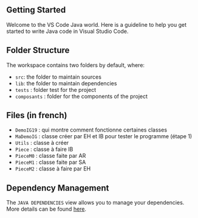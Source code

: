 ## Getting Started

Welcome to the VS Code Java world. Here is a guideline to help you get started to write Java code in Visual Studio Code.

## Folder Structure

The workspace contains two folders by default, where:

- `src`: the folder to maintain sources
- `lib`: the folder to maintain dependencies
- `tests` : folder test for the project
- `composants` : folder for the components of the project

## Files (in french)

- `DemoIG19` : qui montre comment fonctionne certaines classes
- `MaDemoIG` : classe créer par EH et IB pour tester le programme (étape 1)
- `Utils` : classe à créer 
- `Piece` : classe à faire IB
- `PieceM0` : classe faite par AR
- `PieceM1` : classe faite par SA
- `PieceM2` : classe à faire par EH

## Dependency Management

The `JAVA DEPENDENCIES` view allows you to manage your dependencies. More details can be found [here](https://github.com/microsoft/vscode-java-pack/blob/master/release-notes/v0.9.0.md#work-with-jar-files-directly).
